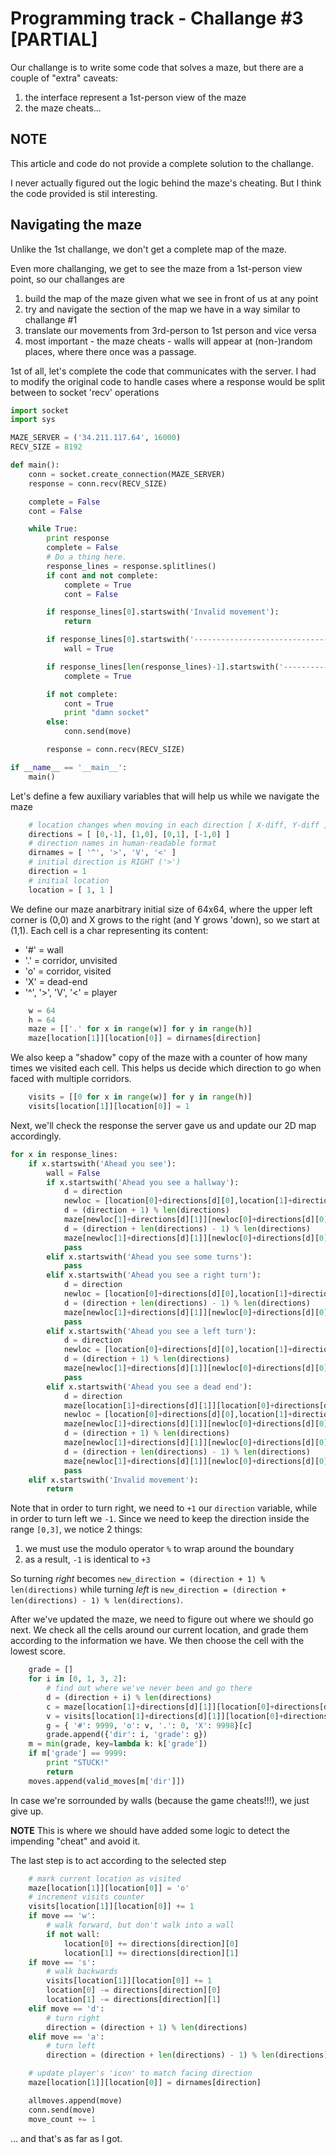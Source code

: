 # Programming track - Challange #3 [PARTIAL]

Our challange is to write some code that solves a maze, but there are a couple of "extra" caveats:

1. the interface represent a 1st-person view of the maze
2. the maze cheats...

## NOTE
This article and code do not provide a complete solution to the challange.

I never actually figured out the logic behind the maze's cheating. But I think the code provided is stil interesting.


## Navigating the maze

Unlike the 1st challange, we don't get a complete map of the maze.

Even more challanging, we get to see the maze from a 1st-person view point, so our challanges are 

1. build the map of the maze given what we see in front of us at any point
2. try and navigate the section of the map we have in a way similar to challange #1
3. translate our movements from 3rd-person to 1st person and vice versa
4. most important - the maze cheats - walls will appear at (non-)random places, where there once was a passage.

1st of all, let's complete the code that communicates with the server.
I had to modify the original code to handle cases where a response would be split between to socket 'recv' operations
```python
import socket
import sys

MAZE_SERVER = ('34.211.117.64', 16000)
RECV_SIZE = 8192

def main():
    conn = socket.create_connection(MAZE_SERVER)
    response = conn.recv(RECV_SIZE)

    complete = False
    cont = False

    while True:
        print response
        complete = False
        # Do a thing here.
        response_lines = response.splitlines()
        if cont and not complete:
            complete = True
            cont = False

        if response_lines[0].startswith('Invalid movement'):
            return

        if response_lines[0].startswith('-----------------------------------------'):
            wall = True

        if response_lines[len(response_lines)-1].startswith('-----------------------------------------') or response_lines[len(response_lines)-1].startswith('The possible moves are'):
            complete = True

        if not complete:
            cont = True
            print "damn socket"
        else:
            conn.send(move)

        response = conn.recv(RECV_SIZE)

if __name__ == '__main__':
    main()
```
Let's define a few auxiliary variables that will help us while we navigate the maze
```python
    # location changes when moving in each direction [ X-diff, Y-diff ]
    directions = [ [0,-1], [1,0], [0,1], [-1,0] ]
    # direction names in human-readable format
    dirnames = [ '^', '>', 'V', '<' ]
    # initial direction is RIGHT ('>')
    direction = 1
    # initial location
    location = [ 1, 1 ]
```
We define our maze anarbitrary initial size of 64x64, where the upper left corner is (0,0) and X grows to the right (and Y grows 'down), so we start at (1,1).
Each cell is a char representing its content:
* '#' = wall
* '.' = corridor, unvisited
* 'o' = corridor, visited
* 'X' = dead-end
* '^', '>', 'V', '<' = player
```python
	w = 64
	h = 64
	maze = [['.' for x in range(w)] for y in range(h)]
	maze[location[1]][location[0]] = dirnames[direction]
```
We also keep a "shadow" copy of the maze with a counter of how many times we visited each cell. This helps us decide which direction to go when faced with multiple corridors.
```python
    visits = [[0 for x in range(w)] for y in range(h)]
    visits[location[1]][location[0]] = 1
```
Next, we'll check the response the server gave us and update our 2D map accordingly.
```python
for x in response_lines:
    if x.startswith('Ahead you see'):
        wall = False
        if x.startswith('Ahead you see a hallway'):
            d = direction
            newloc = [location[0]+directions[d][0],location[1]+directions[d][1]]
            d = (direction + 1) % len(directions)
            maze[newloc[1]+directions[d][1]][newloc[0]+directions[d][0]] = '#'
            d = (direction + len(directions) - 1) % len(directions)
            maze[newloc[1]+directions[d][1]][newloc[0]+directions[d][0]] = '#'
            pass
        elif x.startswith('Ahead you see some turns'):
            pass
        elif x.startswith('Ahead you see a right turn'):
            d = direction
            newloc = [location[0]+directions[d][0],location[1]+directions[d][1]]
            d = (direction + len(directions) - 1) % len(directions)
            maze[newloc[1]+directions[d][1]][newloc[0]+directions[d][0]] = '#'
            pass
        elif x.startswith('Ahead you see a left turn'):
            d = direction
            newloc = [location[0]+directions[d][0],location[1]+directions[d][1]]
            d = (direction + 1) % len(directions)
            maze[newloc[1]+directions[d][1]][newloc[0]+directions[d][0]] = '#'
            pass
        elif x.startswith('Ahead you see a dead end'):
            d = direction
            maze[location[1]+directions[d][1]][location[0]+directions[d][0]] = 'X'
            newloc = [location[0]+directions[d][0],location[1]+directions[d][1]]
            maze[newloc[1]+directions[d][1]][newloc[0]+directions[d][0]] = '#'
            d = (direction + 1) % len(directions)
            maze[newloc[1]+directions[d][1]][newloc[0]+directions[d][0]] = '#'
            d = (direction + len(directions) - 1) % len(directions)
            maze[newloc[1]+directions[d][1]][newloc[0]+directions[d][0]] = '#'
            pass
    elif x.startswith('Invalid movement'):
        return
```
Note that in order to turn right, we need to `+1` our `direction` variable, while in order to turn left we `-1`. Since we need to keep the direction inside the range `[0,3]`, we notice 2 things:
1. we must use the modulo operator `%` to wrap around the boundary
2. as a result, `-1` is identical to `+3`

So turning *right* becomes `new_direction = (direction + 1) % len(directions)` while turning *left* is `new_direction = (direction + len(directions) - 1) % len(directions)`.

After we've updated the maze, we need to figure out where we should go next. We check all the cells around our current location, and grade them according to the information we have. We then choose the cell with the lowest score.
```python
    grade = []
    for i in [0, 1, 3, 2]:
        # find out where we've never been and go there
        d = (direction + i) % len(directions)
        c = maze[location[1]+directions[d][1]][location[0]+directions[d][0]];
        v = visits[location[1]+directions[d][1]][location[0]+directions[d][0]];
        g = { '#': 9999, 'o': v, '.': 0, 'X': 9998}[c]
        grade.append({'dir': i, 'grade': g})
    m = min(grade, key=lambda k: k['grade'])
    if m['grade'] == 9999:
        print "STUCK!"
        return
    moves.append(valid_moves[m['dir']])
```
In case we're sorrounded by walls (because the game cheats!!!), we just give up.

**NOTE**
This is where we should have added some logic to detect the impending "cheat" and avoid it.

The last step is to act according to the selected step
```python
    # mark current location as visited
    maze[location[1]][location[0]] = 'o'
    # increment visits counter
    visits[location[1]][location[0]] += 1
    if move == 'w':
        # walk forward, but don't walk into a wall
        if not wall:
            location[0] += directions[direction][0]
            location[1] += directions[direction][1]
    if move == 's':
        # walk backwards
        visits[location[1]][location[0]] += 1
        location[0] -= directions[direction][0]
        location[1] -= directions[direction][1]
    elif move == 'd':
        # turn right
        direction = (direction + 1) % len(directions)
    elif move == 'a':
        # turn left
        direction = (direction + len(directions) - 1) % len(directions)

    # update player's 'icon' to match facing direction
    maze[location[1]][location[0]] = dirnames[direction]

    allmoves.append(move)
    conn.send(move)
    move_count += 1
```
... and that's as far as I got.
